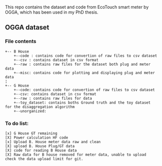 ﻿This repo contains the dataset and code from EcoTouch smart meter by OGGA, which has been used in my PhD thesis.


## OGGA dataset 
### File contents 
```
+-- B House
	+--code : contains code for convertion of raw files to csv dataset
	+--csv : contains dataset in csv format
	+--raw : contains raw files for the dataset both plug and meter data
	+--misc: contains code for plotting and displaying plug and meter data
¦   
+-- G House
	+--code: contains code for convertion of raw files to csv dataset
	+--csv: contains dataset in csv format
	+--raw : contains raw files for data
	+--toy_dataset: contains boths Ground truth and the toy dataset for the disaggregation algorithm
	+--unorganized: 
```

### To do list: 
```
[x] G House GT remaining
[X] Power calculation HF code
[x] Upload B. House meter data raw and clean
[X] upload B. House Plug/GT data
[X] code for reading B House data
[X] Raw data for B house removed for meter data, unable to upload check the data upload limit for git. 
```


